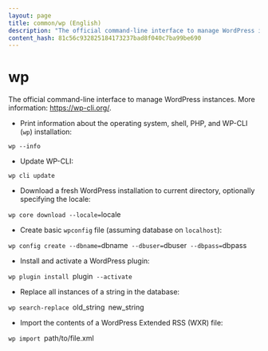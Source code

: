 ```yaml
---
layout: page
title: common/wp (English)
description: "The official command-line interface to manage WordPress instances."
content_hash: 81c56c932825184173237bad8f040c7ba99be690
---
```

# wp

The official command-line interface to manage WordPress instances.
More information: <https://wp-cli.org/>.

- Print information about the operating system, shell, PHP, and WP-CLI (`wp`) installation:

`wp --info`

- Update WP-CLI:

`wp cli update`

- Download a fresh WordPress installation to current directory, optionally specifying the locale:

`wp core download --locale=`<span class="tldr-var badge badge-pill bg-dark-lm bg-white-dm text-white-lm text-dark-dm font-weight-bold">locale</span>

- Create basic `wpconfig` file (assuming database on `localhost`):

`wp config create --dbname=`<span class="tldr-var badge badge-pill bg-dark-lm bg-white-dm text-white-lm text-dark-dm font-weight-bold">dbname</span>` --dbuser=`<span class="tldr-var badge badge-pill bg-dark-lm bg-white-dm text-white-lm text-dark-dm font-weight-bold">dbuser</span>` --dbpass=`<span class="tldr-var badge badge-pill bg-dark-lm bg-white-dm text-white-lm text-dark-dm font-weight-bold">dbpass</span>

- Install and activate a WordPress plugin:

`wp plugin install `<span class="tldr-var badge badge-pill bg-dark-lm bg-white-dm text-white-lm text-dark-dm font-weight-bold">plugin</span>` --activate`

- Replace all instances of a string in the database:

`wp search-replace `<span class="tldr-var badge badge-pill bg-dark-lm bg-white-dm text-white-lm text-dark-dm font-weight-bold">old_string</span>` `<span class="tldr-var badge badge-pill bg-dark-lm bg-white-dm text-white-lm text-dark-dm font-weight-bold">new_string</span>

- Import the contents of a WordPress Extended RSS (WXR) file:

`wp import `<span class="tldr-var badge badge-pill bg-dark-lm bg-white-dm text-white-lm text-dark-dm font-weight-bold">path/to/file.xml</span>
